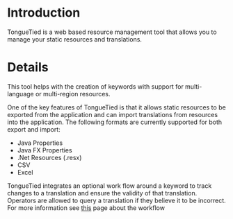 # Introduction #

TongueTied is a web based resource management tool that allows you to manage your static resources and translations.


# Details #

This tool helps with the creation of keywords with support for multi-language or multi-region resources.

One of the key features of TongueTied is that it allows static resources to be exported from the application and can import translations from resources into the application. The following formats are currently supported for both export and import:
  * Java Properties
  * Java FX Properties
  * .Net Resources (.resx)
  * CSV
  * Excel

TongueTied integrates an optional work flow around a keyword to track changes to a translation and ensure the validity of that translation. Operators are allowed to query a translation if they believe it to be incorrect. For more information see [this](TranslationWorkFlow.md) page about the workflow